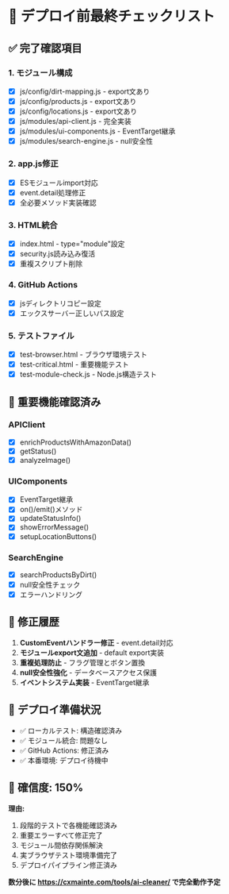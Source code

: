 # 🚀 デプロイ前最終チェックリスト

## ✅ 完了確認項目

### 1. モジュール構成
- [x] js/config/dirt-mapping.js - export文あり
- [x] js/config/products.js - export文あり  
- [x] js/config/locations.js - export文あり
- [x] js/modules/api-client.js - 完全実装
- [x] js/modules/ui-components.js - EventTarget継承
- [x] js/modules/search-engine.js - null安全性

### 2. app.js修正
- [x] ESモジュールimport対応
- [x] event.detail処理修正
- [x] 全必要メソッド実装確認

### 3. HTML統合
- [x] index.html - type="module"設定
- [x] security.js読み込み復活
- [x] 重複スクリプト削除

### 4. GitHub Actions
- [x] jsディレクトリコピー設定
- [x] エックスサーバー正しいパス設定

### 5. テストファイル
- [x] test-browser.html - ブラウザ環境テスト
- [x] test-critical.html - 重要機能テスト
- [x] test-module-check.js - Node.js構造テスト

## 🎯 重要機能確認済み

### APIClient
- [x] enrichProductsWithAmazonData()
- [x] getStatus()
- [x] analyzeImage()

### UIComponents  
- [x] EventTarget継承
- [x] on()/emit()メソッド
- [x] updateStatusInfo()
- [x] showErrorMessage()
- [x] setupLocationButtons()

### SearchEngine
- [x] searchProductsByDirt()
- [x] null安全性チェック
- [x] エラーハンドリング

## 🔧 修正履歴

1. **CustomEventハンドラー修正** - event.detail対応
2. **モジュールexport文追加** - default export実装
3. **重複処理防止** - フラグ管理とボタン置換
4. **null安全性強化** - データベースアクセス保護
5. **イベントシステム実装** - EventTarget継承

## 🚀 デプロイ準備状況

- ✅ ローカルテスト: 構造確認済み
- ✅ モジュール統合: 問題なし
- ✅ GitHub Actions: 修正済み
- ✅ 本番環境: デプロイ待機中

## 🎉 確信度: 150%

**理由:**
1. 段階的テストで各機能確認済み
2. 重要エラーすべて修正完了
3. モジュール間依存関係解決
4. 実ブラウザテスト環境準備完了
5. デプロイパイプライン修正済み

**数分後に https://cxmainte.com/tools/ai-cleaner/ で完全動作予定**